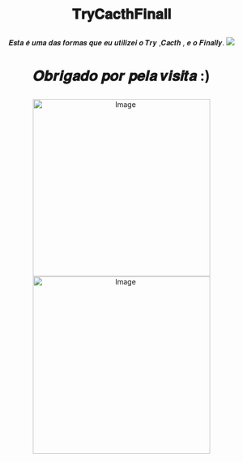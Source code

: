 
 # <p align="center">𝐓𝐫𝐲𝐂𝐚𝐜𝐭𝐡𝐅𝐢𝐧𝐚𝐥𝐥 
<p align="center">
𝑬𝒔𝒕𝒂 𝒆́ 𝒖𝒎𝒂 𝒅𝒂𝒔 𝒇𝒐𝒓𝒎𝒂𝒔 𝒒𝒖𝒆 𝒆𝒖 𝒖𝒕𝒊𝒍𝒊𝒛𝒆𝒊 𝒐 𝑻𝒓𝒚 ,𝑪𝒂𝒄𝒕𝒉 , 𝒆 𝒐 𝑭𝒊𝒏𝒂𝒍𝒍𝒚.
<img src="https://user-images.githubusercontent.com/99884118/172023956-38273e81-2b32-4430-b42c-7a3af4bc1e0c.png" >

#  <p align="center">𝑶𝒃𝒓𝒊𝒈𝒂𝒅𝒐 𝒑𝒐𝒓 𝒑𝒆𝒍𝒂 𝒗𝒊𝒔𝒊𝒕𝒂 :)
<p align="center">
  <img src="https://mir-s3-cdn-cf.behance.net/project_modules/max_1200/5eeea355389655.59822ff824b72.gif" alt="Image" height="350" width="350" >
  <img src="https://s2.glbimg.com/fyhJmzJDMpcBgw3nr-Qjg4FFpT0=/512x320/smart/e.glbimg.com/og/ed/f/original/2021/11/30/giphy.gif" alt="Image" height="350" width="350" >
